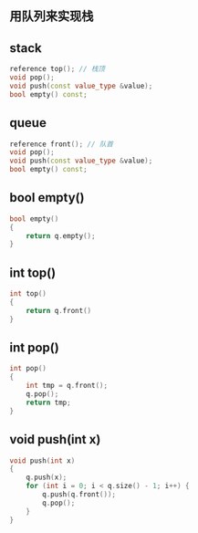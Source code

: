 ## 用队列来实现栈

## stack

```c++
reference top(); // 栈顶
void pop();
void push(const value_type &value);
bool empty() const;
```

## queue

```cpp
reference front(); // 队首
void pop();
void push(const value_type &value);
bool empty() const;
```

## bool empty()

```cpp
bool empty()
{
    return q.empty();
}
```

## int top()

```cpp
int top()
{
    return q.front()
}
```

## int pop()

```cpp
int pop()
{
    int tmp = q.front();
    q.pop();
    return tmp;
}
```

## void push(int x)

```cpp
void push(int x)
{
    q.push(x);
    for (int i = 0; i < q.size() - 1; i++) {
        q.push(q.front());
        q.pop();
    }
}
```

